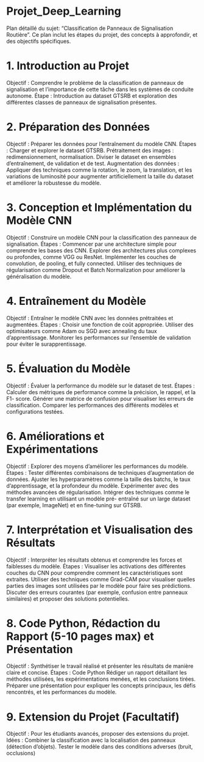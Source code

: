 # Projet_Deep_Learning

Plan détaillé du sujet: “Classification de Panneaux de Signalisation Routière”. Ce plan inclut les étapes du projet, des concepts à approfondir, et des objectifs spécifiques.

# 1. Introduction au Projet
Objectif : Comprendre le problème de la classification de panneaux de signalisation et l’importance de cette tâche dans les systèmes de conduite autonome.
Étape : Introduction au dataset GTSRB et exploration des différentes classes de panneaux de signalisation présentes.
# 2. Préparation des Données
Objectif : Préparer les données pour l’entraînement du modèle CNN. Étapes :
Charger et explorer le dataset GTSRB.
Prétraitement des images : redimensionnement, normalisation.
Diviser le dataset en ensembles d’entraînement, de validation et de test. Augmentation des données : Appliquer des techniques comme la rotation, le zoom, la translation, et les variations de luminosité pour augmenter artificiellement la taille du dataset et améliorer la robustesse du modèle.
# 3. Conception et Implémentation du Modèle CNN
Objectif : Construire un modèle CNN pour la classification des panneaux de signalisation.
Étapes :
Commencer par une architecture simple pour comprendre les bases des CNN. Explorer des architectures plus complexes ou profondes, comme VGG ou ResNet. Implémenter les couches de convolution, de pooling, et fully connected.
Utiliser des techniques de régularisation comme Dropout et Batch Normalization pour améliorer la généralisation du modèle.
# 4. Entraînement du Modèle
Objectif : Entraîner le modèle CNN avec les données prétraitées et augmentées. Étapes :
Choisir une fonction de coût appropriée.
Utiliser des optimisateurs comme Adam ou SGD avec annealing du taux d’apprentissage.
Monitorer les performances sur l’ensemble de validation pour éviter le surapprentissage.
# 5. Évaluation du Modèle
Objectif : Évaluer la performance du modèle sur le dataset de test. Étapes :
Calculer des métriques de performance comme la précision, le rappel, et la F1- score.
Générer une matrice de confusion pour visualiser les erreurs de classification. Comparer les performances des différents modèles et configurations testées.
# 6. Améliorations et Expérimentations
Objectif : Explorer des moyens d’améliorer les performances du modèle. Étapes :
Tester différentes combinaisons de techniques d’augmentation de données. Ajuster les hyperparamètres comme la taille des batchs, le taux d’apprentissage, et la profondeur du modèle.
Expérimenter avec des méthodes avancées de régularisation.
Intégrer des techniques comme le transfer learning en utilisant un modèle pré- entraîné sur un large dataset (par exemple, ImageNet) et en fine-tuning sur GTSRB.
# 7. Interprétation et Visualisation des Résultats
Objectif : Interpréter les résultats obtenus et comprendre les forces et faiblesses du modèle.
Étapes :
Visualiser les activations des différentes couches du CNN pour comprendre comment les caractéristiques sont extraites.
Utiliser des techniques comme Grad-CAM pour visualiser quelles parties des images sont utilisées par le modèle pour faire ses prédictions.
Discuter des erreurs courantes (par exemple, confusion entre panneaux similaires) et proposer des solutions potentielles.
# 8. Code Python, Rédaction du Rapport (5-10 pages max) et Présentation
Objectif : Synthétiser le travail réalisé et présenter les résultats de manière claire et concise.
Étapes :
Code Python
Rédiger un rapport détaillant les méthodes utilisées, les expérimentations menées, et les conclusions tirées.
Préparer une présentation pour expliquer les concepts principaux, les défis rencontrés, et les performances du modèle.
# 9. Extension du Projet (Facultatif)
Objectif : Pour les étudiants avancés, proposer des extensions du projet. Idées :
Combiner la classification avec la localisation des panneaux (détection d’objets). Tester le modèle dans des conditions adverses (bruit, occlusions)
